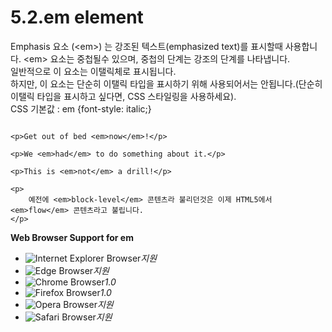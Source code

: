 # 5.2.em element

Emphasis 요소 \(&lt;em&gt;\) 는 강조된 텍스트\(emphasized text\)를 표시할때 사용합니다. &lt;em&gt; 요소는 중첩될수 있으며, 중첩의 단계는 강조의 단계를 나타냅니다.  
일반적으로 이 요소는 이탤릭체로 표시됩니다.  
하지만, 이 요소는 단순히 이탤릭 타입을 표시하기 위해 사용되어서는 안됩니다.\(단순히 이탤릭 타입을 표시하고 싶다면, CSS 스타일링을 사용하세요\).  
CSS 기본값 : em {font-style: italic;}

```text

<p>Get out of bed <em>now</em>!</p>

<p>We <em>had</em> to do something about it.</p>

<p>This is <em>not</em> a drill!</p>

<p>
	예전에 <em>block-level</em> 콘텐츠라 불리던것은 이제 HTML5에서 <em>flow</em> 콘텐츠라고 불립니다.
</p>
```

**Web Browser Support for em**

* ![Internet Explorer Browser](images/icon/ico_ie-true.png)_지원_
* ![Edge Browser](images/icon/ico_edge-true.png)_지원_
* ![Chrome Browser](images/icon/ico_chrome-true.png)_1.0_
* ![Firefox Browser](images/icon/ico_firefox-true.png)_1.0_
* ![Opera Browser](images/icon/ico_opera-true.png)_지원_
* ![Safari Browser](images/icon/ico_safari-true.png)_지원_


